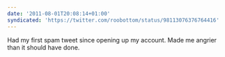```yaml
---
date: '2011-08-01T20:08:14+01:00'
syndicated: 'https://twitter.com/roobottom/status/98113076376764416'
---
```

Had my first spam tweet since opening up my account. Made me angrier than it should have done.
